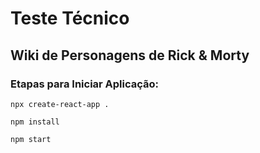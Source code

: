 # Teste Técnico

## Wiki de Personagens de Rick & Morty

### Etapas para Iniciar Aplicação:

```
npx create-react-app .

npm install 

npm start
```

